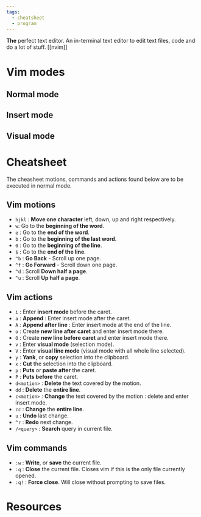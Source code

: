 ```yaml
---
tags:
  - cheatsheet
  - program
---
```

**The** perfect text editor.
An in-terminal text editor to edit text files, code and do a lot of stuff.
[[nvim]]
# Vim modes
## Normal mode

## Insert mode

## Visual mode

# Cheatsheet
The cheasheet motions, commands and actions found below are to be executed in normal mode.
## Vim motions
- `hjkl` : **Move one character** left, down, up and right respectively.
- `w`: Go to the **beginning of the word**.
- `e` : Go to the **end of the word**.
- `b` : Go to the **beginning of the last word**.
- `0` : Go to the **beginning of the line**.
- `$` : Go to the **end of the line**.
- `^b` : **Go Back** - Scroll up one page.
- `^f` : **Go Forward** - Scroll down one page.
- `^d` : Scroll **Down half a page**.
- `^u` : Scroll **Up half a page**.
## Vim actions
- `i` : Enter **insert mode** before the caret.
- `a` : **Append** : Enter insert mode after the caret.
- `A` : **Append after line** : Enter insert mode at the end of the line.
- `o` : Create **new line after caret** and enter insert mode there.
- `O` : Create **new line before caret** and enter insert mode there.
- `v` : Enter **visual mode** (selection mode).
- `V` : Enter **visual line mode** (visual mode with all whole line selected).
- `y` : **Yank**, or **copy** selection into the clipboard.
- `x` : **Cut** the selection into the clipboard.
- `p` : **Puts** or **paste after** the caret.
- `P` : **Puts before** the caret.
- `d<motion>` : **Delete** the text covered by the motion.
- `dd` : **Delete** the **entire line**.
- `c<motion>` : **Change** the text covered by the motion : delete and enter insert mode.
- `cc` : **Change** the **entire line**.
- `u` : **Undo** last change.
- `^r` : **Redo** next change.
- `/<query>` : **Search** query in current file.
## Vim commands
- `:w` : **Write**, or **save** the current file.
- `:q` : **Close** the current file. Closes vim if this is the only file currently opened.
- `:q!` : **Force close**. Will close without prompting to save files.


# Resources


